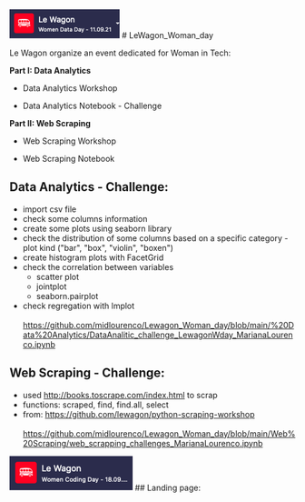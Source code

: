 <img src="lewagonlogo.png">
# LeWagon_Woman_day

Le Wagon organize an event dedicated for Woman in Tech:

**Part I: Data Analytics**

* Data Analytics Workshop

* Data Analytics Notebook - Challenge


**Part II: Web Scraping**

* Web Scraping Workshop

* Web Scraping Notebook



## Data Analytics - Challenge:
* import csv file
* check some columns information
* create some plots using seaborn library
* check the distribution of some columns based on a specific category - plot kind ("bar", "box", "violin", "boxen") 
* create histogram plots with FacetGrid
* check the correlation between variables
  - scatter plot
  - jointplot
  - seaborn.pairplot
* check regregation with lmplot <br><br>
https://github.com/midlourenco/Lewagon_Woman_day/blob/main/%20Data%20Analytics/DataAnalitic_challenge_LewagonWday_MarianaLourenco.ipynb


## Web Scraping - Challenge:
* used  http://books.toscrape.com/index.html to scrap
* functions: scraped, find, find.all, select
* from: https://github.com/lewagon/python-scraping-workshop
<br><br>
https://github.com/midlourenco/Lewagon_Woman_day/blob/main/Web%20Scraping/web_scrapping_challenges_MarianaLourenco.ipynb



<img src="lewagon-logo-2.png">
## Landing page:

